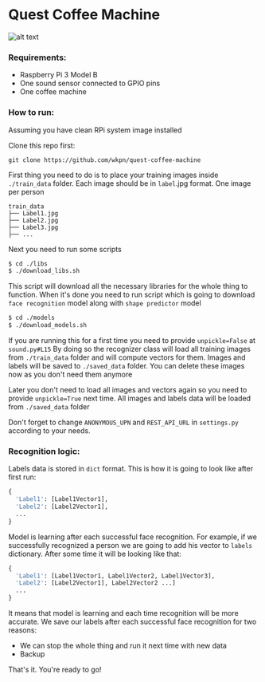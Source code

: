 # Quest Coffee Machine

![alt text](https://i.imgur.com/kVR707K.jpg)

### Requirements:

- Raspberry Pi 3 Model B
- One sound sensor connected to GPIO pins
- One coffee machine 

### How to run:

Assuming you have clean RPi system image installed

Clone this repo first:

```
git clone https://github.com/wkpn/quest-coffee-machine
```

First thing you need to do is to place your training images inside `./train_data` folder. Each 
image should be in `label`.jpg format. One image per person

```
train_data
├── Label1.jpg
├── Label2.jpg
├── Label3.jpg
├── ...
```

Next you need to run some scripts

```sh
$ cd ./libs
$ ./download_libs.sh
```

This script will download all the necessary libraries for the whole thing to function. When 
it's done you need to run script which is going to download `face recognition` model along 
with `shape predictor` model

```sh
$ cd ./models
$ ./download_models.sh
```

If you are running this for a first time you need to provide `unpickle=False` at `sound.py#L15`
By doing so the recognizer class will load all training images from `./train_data` folder and 
will compute vectors for them. Images and labels will be saved to `./saved_data` folder. You can
delete these images now as you don't need them anymore

Later you don't need to load all images and vectors again so you need to provide `unpickle=True` next
time. All images and labels data will be loaded from `./saved_data` folder

Don't forget to change `ANONYMOUS_UPN` and `REST_API_URL` in `settings.py` according to your needs.

### Recognition logic:

Labels data is stored in `dict` format. This is how it is going to look like after first run:

```python
{
  'Label1': [Label1Vector1],
  'Label2': [Label2Vector1],
  ...
}

```

Model is learning after each successful face recognition. For example, if we successfully recognized 
a person we are going to add his vector to `labels` dictionary. After some time it will be looking 
like that:

```python
{
  'Label1': [Label1Vector1, Label1Vector2, Label1Vector3],
  'Label2': [Label2Vector1], Label2Vector2 ...]
  ...
}
```

It means that model is learning and each time recognition will be more accurate. We save our labels 
after each successful face recognition for two reasons:

- We can stop the whole thing and run it next time with new data
- Backup

That's it. You're ready to go!



